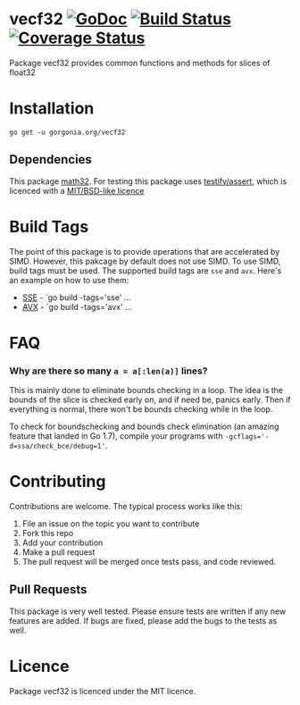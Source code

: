 # vecf32  [![GoDoc](https://godoc.org/gorgonia.org/vecf32?status.svg)](https://godoc.org/gorgonia.org/vecf32) [![Build Status](https://travis-ci.org/chewxy/vecf32.svg?branch=master)](https://travis-ci.org/chewxy/vecf32) [![Coverage Status](https://coveralls.io/repos/github/chewxy/vecf32/badge.svg?branch=master)](https://coveralls.io/github/chewxy/vecf32?branch=master)

Package vecf32 provides common functions and methods for slices of float32

# Installation

`go get -u gorgonia.org/vecf32`

## Dependencies

This package [math32](https://github.com/chewxy/math32). For testing this package uses [testify/assert](https://github.com/stretchr/testify), which is licenced with a [MIT/BSD-like licence](https://github.com/stretchr/testify/blob/master/LICENSE)

# Build Tags

The point of this package is to provide operations that are accelerated by SIMD. However, this pakcage by default does not use SIMD. To use SIMD, build tags must be used. The supported build tags are `sse` and `avx`. Here's an example on how to use them:

* [SSE](https://en.wikipedia.org/wiki/Streaming_SIMD_Extensions) - `go build -tags='sse' ...
* [AVX](https://en.wikipedia.org/wiki/Advanced_Vector_Extensions) - `go build -tags='avx' ...

# FAQ

### Why are there so many `a = a[:len(a)]` lines?
This is mainly done to eliminate bounds checking in a loop. The idea is the bounds of the slice is checked early on, and if need be, panics early. Then if everything is normal, there won't be bounds checking while in the loop.

To check for boundschecking and bounds check elimination (an amazing feature that landed in Go 1.7), compile your programs with `-gcflags='-d=ssa/check_bce/debug=1'`. 

# Contributing

Contributions are welcome. The typical process works like this:

1. File an issue  on the topic you want to contribute
2. Fork this repo
3. Add your contribution
4. Make a pull request
5. The pull request will be merged once tests pass, and code reviewed.

## Pull Requests

This package is very well tested. Please ensure tests are written if any new features are added. If bugs are fixed, please add the bugs to the tests as well.

# Licence

Package vecf32 is licenced under the MIT licence.
